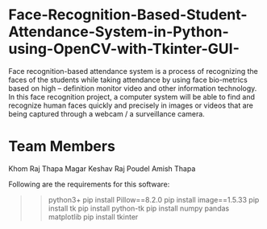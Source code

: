 # Face-Recognition-Based-Student-Attendance-System-in-Python-using-OpenCV-with-Tkinter-GUI-
Face recognition-based attendance system is a process of recognizing the faces of the students while taking attendance by using face bio-metrics based on high – definition monitor video and other information technology. In this face recognition project, a computer system will be able to find and recognize human faces quickly and precisely in images or videos that are being captured through a webcam / a surveillance camera.


# Team Members
  Khom Raj Thapa Magar
  Keshav Raj Poudel
  Amish Thapa

Following are the requirements for this software:

>> python3+
>> pip install Pillow==8.2.0
>> pip install image==1.5.33
>> pip install tk
>> pip install python-tk
>> pip install numpy pandas matplotlib
>> pip install tkinter
